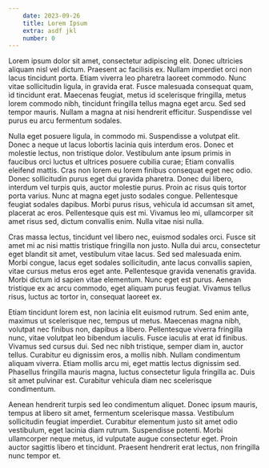 ```yaml
---
    date: 2023-09-26
    title: Lorem Ipsum
    extra: asdf jkl
    number: 0
---
```

Lorem ipsum dolor sit amet, consectetur adipiscing elit. Donec ultricies aliquam nisl vel dictum. Praesent ac facilisis ex. Nullam imperdiet orci non lacus tincidunt porta. Etiam viverra leo pharetra laoreet commodo. Nunc vitae sollicitudin ligula, in gravida erat. Fusce malesuada consequat quam, id tincidunt erat. Maecenas feugiat, metus id scelerisque fringilla, metus lorem commodo nibh, tincidunt fringilla tellus magna eget arcu. Sed sed tempor mauris. Nullam a magna at nisi hendrerit efficitur. Suspendisse vel purus eu arcu fermentum sodales.

Nulla eget posuere ligula, in commodo mi. Suspendisse a volutpat elit. Donec a neque ut lacus lobortis lacinia quis interdum eros. Donec et molestie lectus, non tristique dolor. Vestibulum ante ipsum primis in faucibus orci luctus et ultrices posuere cubilia curae; Etiam convallis eleifend mattis. Cras non lorem eu lorem finibus consequat eget nec odio. Donec sollicitudin purus eget dui gravida pharetra. Donec dui libero, interdum vel turpis quis, auctor molestie purus. Proin ac risus quis tortor porta varius. Nunc at magna eget justo sodales congue. Pellentesque feugiat sodales dapibus. Morbi purus risus, vehicula id accumsan sit amet, placerat ac eros. Pellentesque quis est mi. Vivamus leo mi, ullamcorper sit amet risus sed, dictum convallis enim. Nulla vitae nisi nulla.

Cras massa lectus, tincidunt vel libero nec, euismod sodales orci. Fusce sit amet mi ac nisi mattis tristique fringilla non justo. Nulla dui arcu, consectetur eget blandit sit amet, vestibulum vitae lacus. Sed sed malesuada enim. Morbi congue, lacus eget sodales sollicitudin, ante lacus convallis sapien, vitae cursus metus eros eget ante. Pellentesque gravida venenatis gravida. Morbi dictum id sapien vitae elementum. Nunc eget est purus. Aenean tristique ex ac arcu commodo, eget aliquam purus feugiat. Vivamus tellus risus, luctus ac tortor in, consequat laoreet ex.

Etiam tincidunt lorem est, non lacinia elit euismod rutrum. Sed enim ante, maximus ut scelerisque nec, tempus ut metus. Maecenas magna nibh, volutpat nec finibus non, dapibus a libero. Pellentesque viverra fringilla nunc, vitae volutpat leo bibendum iaculis. Fusce iaculis at erat id finibus. Vivamus sed cursus dui. Sed nec nibh tristique, semper diam in, auctor tellus. Curabitur eu dignissim eros, a mollis nibh. Nullam condimentum aliquam viverra. Etiam mollis arcu mi, eget mattis lectus dignissim sed. Phasellus fringilla mauris magna, luctus consectetur ligula fringilla ac. Duis sit amet pulvinar est. Curabitur vehicula diam nec scelerisque condimentum.

Aenean hendrerit turpis sed leo condimentum aliquet. Donec ipsum mauris, tempus at libero sit amet, fermentum scelerisque massa. Vestibulum sollicitudin feugiat imperdiet. Curabitur elementum justo sit amet odio vestibulum, eget lacinia diam rutrum. Suspendisse potenti. Morbi ullamcorper neque metus, id vulputate augue consectetur eget. Proin auctor sagittis libero et tincidunt. Praesent hendrerit erat lectus, non fringilla nunc tempor et. 
